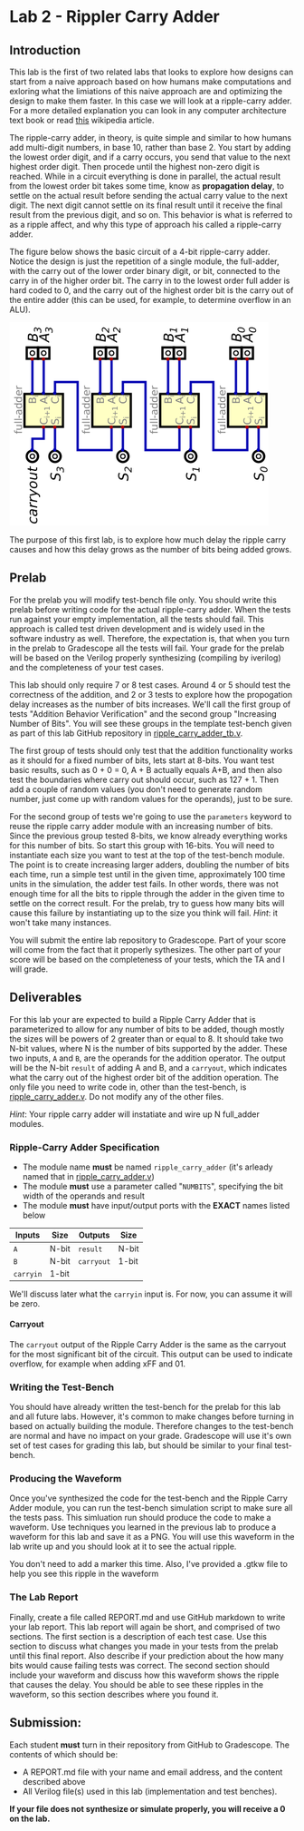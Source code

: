 # Lab 2 - Rippler Carry Adder 

## Introduction

This lab is the first of two related labs that looks to explore how designs can start from a naive
approach based on how humans make computations and exloring what the limiations of this naive 
approach are and optimizing the design to make them faster. In this case we will look at a 
ripple-carry adder. For a more detailed explanation you can look in any computer architecture 
text book or read [this](https://en.wikipedia.org/wiki/Adder_(electronics)) wikipedia article.

The ripple-carry adder, in theory, is quite simple and similar to how humans add multi-digit numbers,
in base 10, rather than base 2. You start by adding the lowest order digit, and if a carry occurs,
you send that value to the next highest order digit. Then procede until the highest non-zero digit 
is reached. While in a circuit everything is done in parallel, the actual result from the lowest 
order bit takes some time, know as **propagation delay**, to settle on the actual result before 
sending the actual carry value to the next digit. The next digit cannot settle on its final result until
it receive the final result from the previous digit, and so on. This behavior is what is referred 
to as a ripple affect, and why this type of approach his called a ripple-carry adder.

The figure below shows the basic circuit of a 4-bit ripple-carry adder. Notice the design is just 
the repetition of a single module, the full-adder, with the carry out of the lower order binary 
digit, or bit, connected to the carry in of the higher order bit. The carry in to the lowest order
full adder is hard coded to 0, and the carry out of the highest order bit is the carry out of the
entire adder (this can be used, for example, to determine overflow in an ALU).

![Circuit diagram of a 4-bit adder](./assets/4-bit-adder.png)

The purpose of this first lab, is to explore how much delay the ripple carry causes and how this 
delay grows as the number of bits being added grows.

## Prelab

For the prelab you will modify test-bench file only. You should write this prelab before 
writing code for the actual ripple-carry adder. When the tests run against your empty 
implementation, all the tests should fail. This approach is called test driven development and is 
widely used in the software industry as well. Therefore, the expectation is, that when you turn
in the prelab to Gradescope all the tests will fail. Your grade for the prelab
will be based on the Verilog properly synthesizing (compiling by iverilog) and the completeness of 
your test cases. 

This lab should only require 7 or 8 test cases. Around 4 or 5 should test the correctness of the 
addition, and 2 or 3 tests to explore how the propogation delay increases as the number of bits 
increases. We'll call the first group of tests "Addition Behavior Verification" and the second
group "Increasing Number of Bits". You will see these groups in the template test-bench given
as part of this lab GitHub repository in [ripple_carry_adder_tb.v](./ripple_carry_adder_tb.v).

The first group of tests should only test that the addition functionality works as it should for
a fixed number of bits, lets start at 8-bits. You want test basic results, such as 0 + 0 = 0, A + B
actually equals A+B, and then also test the boundaries where carry out should occur, such as 127 + 1. 
Then add a couple of random values (you don't need to generate random number, just come up with random
values for the operands), just to be sure.

For the second group of tests we're going to use the `parameters` keyword to reuse the ripple carry
adder module with an increasing number of bits. Since the previous group tested 8-bits, we know 
already everything works for this number of bits. So start this group with 16-bits. You will need
to instantiate each size you want to test at the top of the test-bench module. The point is to 
create increasing larger adders, doubling the number of bits each time, run a simple test until in the given time, 
approximately 100 time units in the simulation, the adder test fails. In other words, there was not
enough time for all the bits to ripple through the adder in the given time to settle on the correct
result. For the prelab, try to guess how many bits will cause this failure by instantiating up to
the size you think will fail. _Hint_: it won't take many instances.

You will submit the entire lab repository to Gradescope. Part of your score will come from the fact
that it properly sythesizes. The other part of your score will be based on the completeness of your
tests, which the TA and I will grade.

## Deliverables

For this lab your are expected to build a Ripple Carry Adder that is parameterized to allow for any
number of bits to be added, though mostly the sizes will be powers of 2 greater than or equal to 8.
It should take two N-bit values, where N is the number of bits supported by the adder. These two 
inputs, `A` and `B`, are the operands for the addition operator. The output will be the N-bit `result` of
adding A and B, and a `carryout`, which indicates what the carry out of the highest order bit of the
addition operation. The only file you need to write code in, other than the test-bench, is 
[ripple_carry_adder.v](./ripple_carry_adder.v). Do not modify any of the other files. 

_Hint_: Your ripple carry adder will instatiate and wire up N full_adder modules.

### Ripple-Carry Adder Specification

- The module name **must** be named `ripple_carry_adder` (it's arleady named that in [ripple_carry_adder.v](./ripple_carry_adder.v))
- The module **must** use a parameter called "`NUMBITS`", specifying the bit width of the operands and result
- The module **must** have input/output ports with the **EXACT** names listed below

|Inputs   |Size |Outputs   |Size |
|---------|-----|----------|-----|
|`A`      |N-bit|`result`  |N-bit|
|`B`      |N-bit|`carryout`|1-bit|
|`carryin`|1-bit|          |     |

We'll discuss later what the `carryin` input is. For now, you can assume it will be zero.

#### Carryout

The `carryout` output of the Ripple Carry Adder is the same as the carryout for the most significant
bit of the circuit. This output can be used to indicate overflow, for example when adding xFF and 
01.

### Writing the Test-Bench

You should have already written the test-bench for the prelab for this lab and all future labs. 
However, it's common to make changes before turning in based on actually building the module. 
Therefore changes to the test-bench are normal and have no impact on your grade. Gradescope will 
use it's own set of test cases for grading this lab, but should be similar to your final
test-bench.

### Producing the Waveform

Once you've synthesized the code for the test-bench and the Ripple Carry Adder module, you can run
the test-bench simulation script to make sure all the tests pass. This simluation run should
produce the code to make a waveform. Use techniques you learned in the previous lab to produce a
waveform for this lab and save it as a PNG. You will use this waveform in the lab write up and you
should look at it to see the actual ripple.

You don't need to add a marker this time. Also, I've provided a .gtkw file to help you see this 
ripple in the waveform

### The Lab Report

Finally, create a file called REPORT.md and use GitHub markdown to write your lab report. This lab
report will again be short, and comprised of two sections. The first section is a description of 
each test case. Use this section to discuss what changes you made in your tests from the prelab
until this final report. Also describe if your prediction about the how many bits would cause 
failing tests was correct. The second section should include your waveform and discuss how this 
waveform shows the ripple that causes the delay. You should be able to see these ripples in the 
waveform, so this section describes where you found it.

## Submission:

Each student **​must**​ turn in their repository from GitHub to Gradescope. The contents of which should be:
- A REPORT.md file with your name and email address, and the content described above
- All Verilog file(s) used in this lab (implementation and test benches).

**If your file does not synthesize or simulate properly, you will receive a 0 on the lab.**
